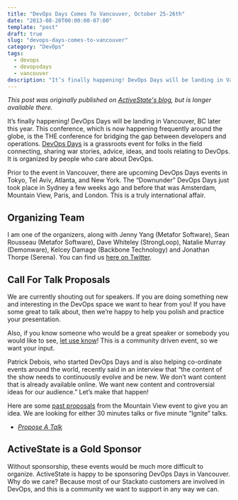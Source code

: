```yaml
---
title: "DevOps Days Comes To Vancouver, October 25-26th"
date: "2013-08-20T00:00:00-07:00"
template: "post"
draft: true
slug: "devops-days-comes-to-vancouver"
category: "DevOps"
tags:
  - devops
  - devopsdays
  - vancouver
description: "It’s finally happening! DevOps Days will be landing in Vancouver, BC later this year."
---
```

_This post was originally published on [ActiveState's blog](https://www.activestate.com/blog/), but is longer available there._

It’s finally happening! DevOps Days will be landing in Vancouver, BC later this year. This conference, which is now happening frequently around the globe, is the THE conference for bridging the gap between developers and operations. [DevOps Days](https://devopsdays.org/) is a grassroots event for folks in the field connecting, sharing war stories, advice, ideas, and tools relating to DevOps. It is organized by people who care about DevOps.

Prior to the event in Vancouver, there are upcoming DevOps Days events in Tokyo, Tel Aviv, Atlanta, and New York. The “Downunder” DevOps Days just took place in Sydney a few weeks ago and before that was Amsterdam, Mountain View, Paris, and London. This is a truly international affair.

## Organizing Team

I am one of the organizers, along with Jenny Yang (Metafor Software), Sean Rousseau (Metafor Software), Dave Whiteley (StrongLoop), Natalie Murray (Demonware), Kelcey Damage (Backbone Technology) and Jonathan Thorpe (Serena). You can find us [here on Twitter](https://twitter.com/philwhln/devops-days-vancouver/members).

## Call For Talk Proposals

We are currently shouting out for speakers. If you are doing something new and interesting in the DevOps space we want to hear from you! If you have some great to talk about, then we’re happy to help you polish and practice your presentation.

Also, if you know someone who would be a great speaker or somebody you would like to see, [let use know](https://legacy.devopsdays.org/events/2013-vancouver/contact/)! This is a community driven event, so we want your input.

Patrick Debois, who started DevOps Days and is also helping co-ordinate events around the world, recently said in an interview that “the content of the show needs to continuously evolve and be new. We don’t want content that is already available online. We want new content and controversial ideas for our audience.” Let’s make that happen!

Here are some [past proposals](https://legacy.devopsdays.org/events/2013-mountainview/proposals/) from the Mountain View event to give you an idea. We are looking for either 30 minutes talks or five minute “Ignite” talks.

* *[Propose A Talk](https://legacy.devopsdays.org/events/2013-vancouver/propose/)*

## ActiveState is a Gold Sponsor

Without sponsorship, these events would be much more difficult to organize. ActiveState is happy to be sponsoring DevOps Days in Vancouver. Why do we care? Because most of our Stackato customers are involved in DevOps, and this is a community we want to support in any way we can.